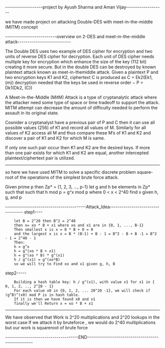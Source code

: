 
-------------------project by Ayush Sharma and Aman Vijay-------------------

we have made project on attacking Double-DES with meet-in-the-middle (MITM) concept

--------------------------overview on 2-DES and meet-in-the-middle attack---------------------------

The Double DES uses two example of DES cipher for encryption and two units of reverse DES cipher for decryption. Each unit of DES cipher needs multiple key for encryption which enhance the size of the key (112 bit) creating it more secure. But in the double DES can be destroyed by known plaintext attack known as meet-in-themiddle attack.
Given a plaintext P and two encryption keys K1 and K2, ciphertext C is produced as C = Ek2(Ek1, (m)) decryption needed that the keys be used in reverse order −
P = Dk1(Dk2, (C))

A Meet-in-the-Middle (MitM) Attack is a type of cryptanalytic attack where the attacker need some type of space or time tradeoff to support the attack. MITM attempt can decrease the amount of difficulty needed to perform the assault in its original state.

Cosnider a cryptanalyst have a previous pair of P and C then it can use all possible values (256) of K1 and record all values of M. Similarly for all values of K2 access all M and thus compare these M’s of K1 and K2 and discover a pair of K1 and K2 for which M is same.

If only one such pair occur then K1 and K2 are the desired keys. If more than one pair exists for which K1 and K2 are equal, another intercepted plaintext/ciphertext pair is utilized.

---------------------------------------------------------------------------------------------------------------

so here we have used MITM to solve a specific discrete problem square-root of the operations of the simplest brute force attack.

Given prime p
then Zp* = {1, 2, 3, ..., p-1}
let g and h be elements in Zp* such that
such that h mod p = g^x mod p where 0 < x < 2^40
find x given h, g, and p

-----------------------------------------Attack_Idea----------------------------------
step1----

        let B = 2^20 then B^2 = 2^40
        then x= xo * B + x1 where xo and x1 are in {0, 1, ..., B-1}
        Then smallest x is x = 0 * B + O = 0
        and the largest x is x = B * (B-1) + B - 1 = B^2 - B + B -1 = B^2 - 1 = 2^40 - 1
        Then:
        h = g^x
        h = g^(xo * B + x1)
        h = g^(xo * B) * g^(x1)
        h / g^(x1) = g^(xo*B)
        so we will try to Find xo and x1 given g, h, B

step2-----

        Building a hash table key: h / g^(x1), with value x1 for x1 in { 0, 1, 2, .., 2^20 - 1}
        For each value x0 in {0, 1, 2, ... 20^20 -1}, we will check if (g^B)^(x0) mod P is in hash table. 
        If it is then we have found x0 and x1
        finally we'll Return x = xo * B + x1

-------------------------------------------------------------------------------------------

We have observed that Work is 2^20 multiplications and 2^20 lookups in the worst case
If we attack it by bruteforce , we would do 2^40 multiplications
but our work is squareroot of brute force 

-------------------------------------END--------------------------------------------------



